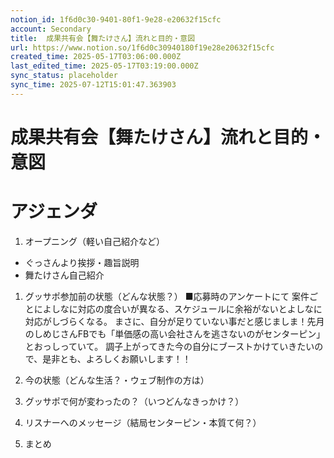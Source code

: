 ```yaml
---
notion_id: 1f6d0c30-9401-80f1-9e28-e20632f15cfc
account: Secondary
title:  成果共有会【舞たけさん】流れと目的・意図
url: https://www.notion.so/1f6d0c30940180f19e28e20632f15cfc
created_time: 2025-05-17T03:06:00.000Z
last_edited_time: 2025-05-17T03:19:00.000Z
sync_status: placeholder
sync_time: 2025-07-12T15:01:47.363903
---
```

# 成果共有会【舞たけさん】流れと目的・意図

# アジェンダ
1. オープニング（軽い自己紹介など）
  - ぐっさんより挨拶・趣旨説明
  - 舞たけさん自己紹介
1. グッサポ参加前の状態（どんな状態？）
  ■応募時のアンケートにて
案件ごとによしなに対応の度合いが異なる、スケジュールに余裕がないとよしなに対応がしづらくなる。
まさに、自分が足りていない事だと感じましま！先月のしめじさんFBでも「単価感の高い会社さんを逃さないのがセンターピン」とおっしっていて。
調子上がってきた今の自分にブーストかけていきたいので、是非とも、よろしくお願いします！！
  
1.  今の状態（どんな生活？・ウェブ制作の方は）
  
1. グッサポで何が変わったの？（いつどんなきっかけ？）
  
1. リスナーへのメッセージ（結局センターピン・本質て何？）
  
1. まとめ
  